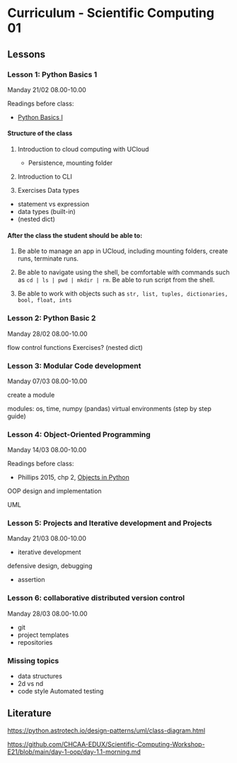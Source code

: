 # Curriculum - Scientific Computing 01


## Lessons




### Lesson 1: Python Basics 1
Manday 21/02 08.00-10.00

<!-- IM -->

Readings before class:
* [Python Basics I](https://github.com/CHCAA-EDUX/scientific-computing-01/blob/main/readings/python_basics1.md)

#### Structure of the class

1) Introduction to cloud computing with UCloud
    - Persistence, mounting folder

2) Introduction to CLI

3) Exercises Data types
  - statement vs expression
  - data types (built-in)
  - (nested dict)


#### After the class the student should be able to:
1) Be able to manage an app in UCloud, including mounting folders, create runs, terminate runs.

2) Be able to navigate using the shell, be comfortable with commands such as ` cd | ls | pwd | mkdir | rm `. Be able to run script from the shell.


3) Be able to work with objects such as `str, list, tuples, dictionaries, bool, float, ints`


<!-- Error messages -->

### Lesson 2: Python Basic 2
Manday 28/02 08.00-10.00

<!-- Lasse -->
<!-- Links til inspiration:
* https://github.com/CHCAA-EDUX/Programming-for-the-Humanities-E21/blob/main/lessons/flow_control.md
* https://github.com/CHCAA-EDUX/Scientific-Computing-Workshop-E21/blob/main/day-1-oop/day-1.2-afternoon.md
 -->

flow control
functions
Exercises?
(nested dict)

### Lesson 3: Modular Code development
Manday 07/03 08.00-10.00

<!-- Lasse -->
<!-- IM kan ikke være der -->

create a module
<!-- import i R -->
modules: os, time, numpy (pandas)
virtual environments (step by step guide)

<!-- prøv at load en pakke der ikke er installeret -> error -> gå i terminal -> pip install -> snak om nice med requirements.txt og venvs.. Giver mindre mening på ucloud, mere lokalt -->



### Lesson 4: Object-Oriented Programming
Manday 14/03 08.00-10.00

<!-- IM -->


Readings before class:
* Phillips 2015, chp 2, [Objects in Python](https://github.com/CHCAA-EDUX/scientific-computing-01/blob/main/readings/Phillipos-2015-OOP-02.pdf)


OOP design and implementation

UML
<!-- * Agent-based models -->


### Lesson 5: Projects and Iterative development and Projects
Manday 21/03 08.00-10.00

<!-- kenneth -->
* iterative development


defensive design, debugging

* assertion


### Lesson 6: collaborative distributed version control
Manday 28/03 08.00-10.00

<!-- kenneth -->
* git
* project templates
* repositories



### Missing topics

* data structures
* 2d vs nd
* code style
  Automated testing

## Literature
https://python.astrotech.io/design-patterns/uml/class-diagram.html

https://github.com/CHCAA-EDUX/Scientific-Computing-Workshop-E21/blob/main/day-1-oop/day-1.1-morning.md
